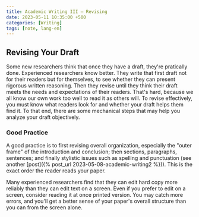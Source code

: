 ```yaml
---
title: Academic Writing III — Revising
date: 2023-05-11 10:35:00 +500
categories: [Writing]
tags: [note, lang-en]
---
```


## Revising Your Draft

Some new researchers think that once they have a draft, they're pratically done. Experienced researchers know better. They write that first draft not for their readers but for themselves, to see whether they can present rigorous written reasoning. Then they revise until they think their draft meets the needs and expectations of their readers. That's hard, because we all know our own work too well to read it as others will. To revise effectively, you must know what readers look for and whether your draft helps them find it. To that end, there are some mechanical steps that may help you analyze your draft objectively.


### Good Practice

A good practice is to first revising overall organization, especially the "outer frame" of the introduction and conclusion; then sections, paragraphs, sentences; and finally stylistic issues such as spelling and punctuation (see another [post]({% post_url 2023-05-08-academic-writing2 %})). This is the exact order the reader reads your paper.

Many experienced researchers find that they can edit hard copy more reliably than they can edit text on a screen. Even if you prefer to edit on a screen, consider reading it at once printed version. You may catch more errors, and you'll get a better sense of your paper's overall structure than you can from the screen alone.